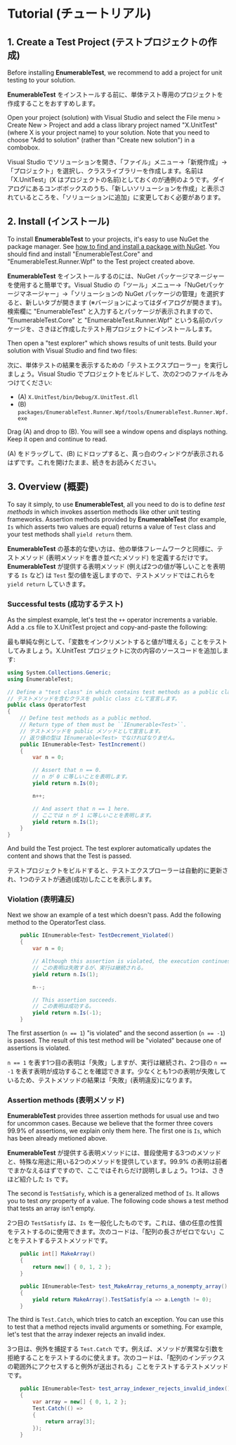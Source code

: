 # Tutorial (チュートリアル)
## 1. Create a Test Project (テストプロジェクトの作成)
Before installing **EnumerableTest**, we recommend to add a project for unit testing to your solution.

**EnumerableTest** をインストールする前に、単体テスト専用のプロジェクトを作成することをおすすめします。

Open your project (solution) with Visual Studio and select the File menu > Create New > Project and add a class library project named "X.UnitTest" (where X is your project name) to your solution. Note that you need to choose "Add to solution" (rather than "Create new solution") in a combobox.

Visual Studio でソリューションを開き、「ファイル」メニュー→「新規作成」→「プロジェクト」を選択し、クラスライブラリーを作成します。名前は「X.UnitTest」(X はプロジェクトの名前)としておくのが通例のようです。ダイアログにあるコンボボックスのうち、「新しいソリューションを作成」と表示されているところを、「ソリューションに追加」に変更しておく必要があります。

## 2. Install (インストール)
To install **EnumerableTest** to your projects, it's easy to use NuGet the package manager. See [how to find and install a package with NuGet](https://docs.nuget.org/ndocs/tools/package-manager-ui#finding-and-installing-a-package). You should find and install "EnumerableTest.Core" and "EnumerableTest.Runner.Wpf" to the Test project created above.

**EnumerableTest** をインストールするのには、NuGet パッケージマネージャーを使用すると簡単です。Visual Studio の「ツール」メニュー→「NuGetパッケージマネージャー」→「ソリューションの NuGet パッケージの管理」を選択すると、新しいタブが開きます (※バージョンによってはダイアログが開きます)。検索欄に "EnumerableTest" と入力するとパッケージが表示されますので、 "EnumerableTest.Core" と "EnumerableTest.Runner.Wpf" という名前のパッケージを、さきほど作成したテスト用プロジェクトにインストールします。

Then open a "test explorer" which shows results of unit tests. Build your solution with Visual Studio and find two files:

次に、単体テストの結果を表示するための「テストエクスプローラー」を実行しましょう。Visual Studio でプロジェクトをビルドして、次の2つのファイルをみつけてください:

- (A) ``X.UnitTest/bin/Debug/X.UnitTest.dll``
- (B) ``packages/EnumerableTest.Runner.Wpf/tools/EnumerableTest.Runner.Wpf.exe``

Drag (A) and drop to (B). You will see a window opens and displays nothing. Keep it open and continue to read.

(A) をドラッグして、(B) にドロップすると、真っ白のウィンドウが表示されるはずです。これを開けたまま、続きをお読みください。

## 3. Overview (概要)
To say it simply, to use **EnumerableTest**, all you need to do is to define *test methods* in which invokes assertion methods like other unit testing frameworks. Assertion methods provided by **EnumerableTest** (for example, `Is` which asserts two values are equal) returns a value of `Test` class and your test methods shall ``yield return`` them.

**EnumerableTest** の基本的な使い方は、他の単体フレームワークと同様に、テストメソッド (表明メソッドを書き並べたメソッド) を定義するだけです。**EnumerableTest** が提供する表明メソッド (例えば2つの値が等しいことを表明する `Is` など) は `Test` 型の値を返しますので、テストメソッドではこれらを ``yield return`` していきます。

### Successful tests (成功するテスト)
As the simplest example, let's test the ``++`` operator increments a variable. Add a .cs file to X.UnitTest project and copy-and-paste the following:

最も単純な例として、「変数をインクリメントすると値が1増える」ことをテストしてみましょう。X.UnitTest プロジェクトに次の内容のソースコードを追加します:

```csharp
using System.Collections.Generic;
using EnumerableTest;

// Define a "test class" in which contains test methods as a public class.
// テストメソッドを含むクラスを public class として宣言します。
public class OperatorTest
{
    // Define test methods as a public method.
    // Return type of them must be ``IEnumerable<Test>``.
    // テストメソッドを public メソッドとして宣言します。
    // 返り値の型は IEnumerable<Test> でなければなりません。
    public IEnumerable<Test> TestIncrement()
    {
        var n = 0;

        // Assert that n == 0.
        // n が 0 に等しいことを表明します。
        yield return n.Is(0);

        n++;

        // And assert that n == 1 here.
        // ここでは n が 1 に等しいことを表明します。
        yield return n.Is(1);
    }
}
```

And build the Test project. The test explorer automatically updates the content and shows that the Test is passed.

テストプロジェクトをビルドすると、テストエクスプローラーは自動的に更新され、1つのテストが通過(成功)したことを表示します。

### Violation (表明違反)
Next we show an example of a test which doesn't pass. Add the following method to the OperatorTest class.

```csharp
    public IEnumerable<Test> TestDecrement_Violated()
    {
        var n = 0;

        // Although this assertion is violated, the execution continues.
        // この表明は失敗するが、実行は継続される。
        yield return n.Is(1);

        n--;

        // This assertion succeeds.
        // この表明は成功する。
        yield return n.Is(-1);
    }
```

The first assertion (``n == 1``) "is violated" and the second assertion (``n == -1``) is passed. The result of this test method will be "violated" because one of assertions is violated.

``n == 1`` を表す1つ目の表明は「失敗」しますが、実行は継続され、2つ目の ``n == -1`` を表す表明が成功することを確認できます。少なくとも1つの表明が失敗しているため、テストメソッドの結果は「失敗」(表明違反)になります。

### Assertion methods (表明メソッド)
**EnumerableTest** provides three assertion methods for usual use and two for uncommon cases. Because we believe that the former three covers 99.9% of assertions, we explain only them here. The first one is `Is`, which has been already metioned above.

**EnumerableTest** が提供する表明メソッドには、普段使用する3つのメソッドと、特殊な用途に用いる2つのメソッドを提供しています。99.9% の表明は前者でまかなえるはずですので、ここではそれらだけ説明しましょう。1つは、さきほど紹介した `Is` です。

The second is `TestSatisfy`, which is a generalized method of `Is`. It allows you to test *any* property of a value. The following code shows a test method that tests an array isn't empty.

2つ目の `TestSatisfy` は、`Is` を一般化したものです。これは、値の任意の性質をテストするのに使用できます。次のコードは、「配列の長さがゼロでない」ことをテストするテストメソッドです。

```csharp
    public int[] MakeArray()
    {
        return new[] { 0, 1, 2 };
    }

    public IEnumerable<Test> test_MakeArray_returns_a_nonempty_array()
    {
        yield return MakeArray().TestSatisfy(a => a.Length != 0);
    }
```

The third is ``Test.Catch``, which tries to catch an exception. You can use this to test that a method rejects invalid arguments or something. For example, let's test that the array indexer rejects an invalid index.

3つ目は、例外を捕捉する ``Test.Catch`` です。例えば、メソッドが異常な引数を拒絶することをテストするのに使えます。次のコードは、「配列のインデックスの範囲外にアクセスすると例外が送出される」ことをテストするテストメソッドです。

```csharp
    public IEnumerable<Test> test_array_indexer_rejects_invalid_index()
    {
        var array = new[] { 0, 1, 2 };
        Test.Catch(() =>
        {
            return array[3];
        });
    }
```
